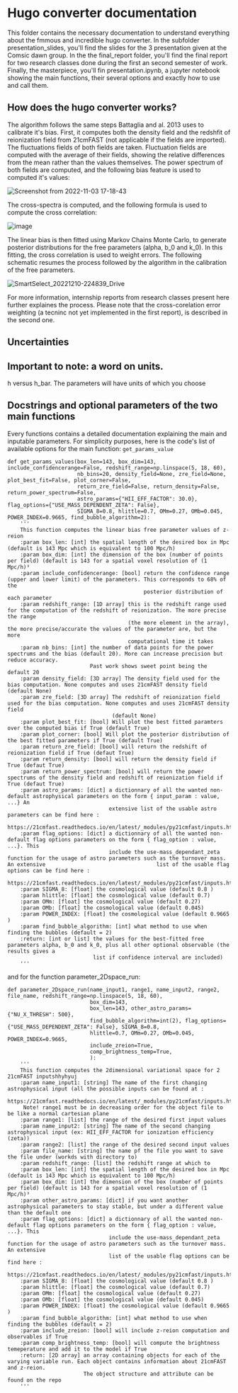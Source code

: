 # Hugo converter documentation

This folder contains the necessary documentation to understand everything about the fmmous and incredible hugo converter. In the subfolder presentation_slides, you'll find the slides for the 3 presentation given at the Comsic dawn group. In the the final_report folder, you'll find the final report for two research classes done during the first an second semester of work. Finally, the masterpiece,  you'll fin presentation.ipynb, a jupyter notebook showing the main functions, their several options and exactly how to use and call them.

## How does the hugo converter works?

The algorithm follows the same steps Battaglia and al. 2013 uses to calibrate it's bias. First, it computes both the density field and the redshfit of reionization field from 21cmFAST (not applicable if the fields are imported). The fluctuations fields of both fields are taken. Fluctuation fields
are computed with the average of their fields, showing the relative differences from the mean rather than the values themselves. The power spectrum of both fields are computed, and the following bias feature is used to computed it's values: 

![Screenshot from 2022-11-03 17-18-43](https://user-images.githubusercontent.com/59851566/200437285-aeebf956-d8b0-4bbd-878b-b4dec202b9fa.png)

The cross-spectra is computed, and the following formula is used to compute the cross correlation:

![image](https://user-images.githubusercontent.com/59851566/206955949-a1c3418a-cb34-462f-8c36-271a60c13974.png)

The linear bias is then fitted using Markov Chains Monte Carlo, to generate posterior distributions for the free parameters (alpha, b_0 and k_0). In this fitting, the cross correlation is used to weight errors. The following schematic resumes the process followed by the algorithm in the calibration of the free parameters.

![SmartSelect_20221210-224839_Drive](https://user-images.githubusercontent.com/59851566/206955486-29e7a7c1-50df-479e-986f-f1784c612248.jpg)

For more information, internship reports from research classes present here further explaines the process. Please note that the cross-corelation error weighting (a tecninc not yet implemented in the first report), is described in the second one. 

## Uncertainties


## Important to note: a word on units. 

h versus h_bar. The parameters will have units of which you choose

## Docstrings and optional parameters of the two main functions

Every functions contains a detailed documentation explaining the main and inputable parameters. For simplicity purposes, here is the code's list of available options for the main function: `get_params_value`

```{python}
def get_params_values(box_len=143, box_dim=143, include_confidencerange=False, redshift_range=np.linspace(5, 18, 60),
                      nb_bins=20, density_field=None, zre_field=None, plot_best_fit=False, plot_corner=False,
                      return_zre_field=False, return_density=False, return_power_spectrum=False,
                      astro_params={"HII_EFF_FACTOR": 30.0}, flag_options={"USE_MASS_DEPENDENT_ZETA": False},
                      SIGMA_8=0.8, hlittle=0.7, OMm=0.27, OMb=0.045, POWER_INDEX=0.9665, find_bubble_algorithm=2):
    '''
    This function computes the linear bias free parameter values of z-reion
    :param box_len: [int] the spatial length of the desired box in Mpc (default is 143 Mpc which is equivalent to 100 Mpc/h)
    :param box_dim: [int] the dimension of the box (number of points per field) (default is 143 for a spatial voxel resolution of (1 Mpc/h)³
    :param include_confidencerange: [bool] return the confidence range (upper and lower limit) of the parameters. This corresponds to 68% of the       
                                           posterior distribution of each parameter
    :param redshift_range: [1D array] this is the redshift range used for the computation of the redshift of reionization. The more precise the range 
                                      (the more element in the array), the more precise/accurate the values of the parameter are, but the more 
                                      computational time it takes
    :param nb_bins: [int] the number of data points for the power spectrums and the bias (default 20). More can increase precision but reduce accuracy. 
                          Past work shows sweet point being the default 20
    :param density_field: [3D array] The density field used for the bias computation. None computes and uses 21cmFAST density field (default None)
    :param zre_field: [3D array] The redshift of reionization field used for the bias computation. None computes and uses 21cmFAST density field 
                                 (default None)
    :param plot_best_fit: [bool] Will plot the best fitted paramters over the computed bias if True (default True)
    :param plot_corner: [bool] Will plot the posterior distribution of the best fitted parameters if True (default True)
    :param return_zre_field: [bool] will return the redshift of reionization field if True (defaut True)
    :param return_density: [bool] will return the density field if True (defaut True)
    :param return_power_spectrum: [bool] will return the power spectrums of the density field and redshift of reionization field if True (defaut True)
    :param astro_params: [dict] a dictionnary of all the wanted non-default astrophysical parameters on the form { input_param : value, ...} An 
                                extensive list of the usable astro parameters can be find here :      
                                https://21cmfast.readthedocs.io/en/latest/_modules/py21cmfast/inputs.html
    :param flag_options: [dict] a dictionnary of all the wanted non-default flag options parameters on the form { flag_option : value, ...}. This 
                                include the use-mass_dependant_zeta function for the usage of astro parameters such as the turnover mass. An extensive                                   list of the usable flag options can be find here :           
                                https://21cmfast.readthedocs.io/en/latest/_modules/py21cmfast/inputs.html
    :param SIGMA_8: [float] the cosmological value (default 0.8 )
    :param hlittle: [float] the cosmological value (default 0.7)
    :param OMm: [float] the cosmological value (default 0.27)
    :param OMb: [float] the cosmological value (default 0.045)
    :param POWER_INDEX: [float] the cosmological value (default 0.9665 )
    :param find_bubble_algorithm: [int] what method to use when finding the bubbles (default = 2)
    :return: [int or list] the values for the best-fitted free parameters alpha, b_0 and k_0, plus all other optional observable (the results gives a 
                           list if confidence interval are included)
    '''
```

and for the function parameter_2Dspace_run:

```{python}
def parameter_2Dspace_run(name_input1, range1, name_input2, range2, file_name, redshift_range=np.linspace(5, 18, 60),
                          box_dim=143,
                          box_len=143, other_astro_params={"NU_X_THRESH": 500},
                          find_bubble_algorithm=int(2), flag_options={"USE_MASS_DEPENDENT_ZETA": False}, SIGMA_8=0.8,
                          hlittle=0.7, OMm=0.27, OMb=0.045, POWER_INDEX=0.9665,
                          include_zreion=True,
                          comp_brightness_temp=True,
                          ):
    '''
    This function computes the 2dimensional variational space for 2 21cmFAST inputshhyhyuj
    :param name_input1: [string] The name of the first changing astrophysical input (all the possible inputs can be found at : 
                                  https://21cmfast.readthedocs.io/en/latest/_modules/py21cmfast/inputs.html)
     Note! range1 must be in decreasing order for the object file to be like a normal cartesian plane
    :param range1: [list] the range of the desired first input values
    :param name_input2: [string] The name of the second changing astrophysical input (ex: HII_EFF_FACTOR for ionization efficiency (zeta))
    :param range2: [list] the range of the desired second input values
    :param file_name: [string] the name pf the file you want to save the file under (workds with directory to)
    :param redshift_range: [list] the redshift range at which to
    :param box_len: [int] the spatial length of the desired box in Mpc (default is 143 Mpc which is equivalent to 100 Mpc/h)
    :param box_dim: [int] the dimension of the box (number of points per field) (default is 143 for a spatial voxel resolution of (1 Mpc/h)³
    :param other_astro_params: [dict] if you want another astrophysical parameters to stay stable, but under a different value than the default one
    :param flag_options: [dict] a dictionnary of all the wanted non-default flag options parameters on the form { flag_option : value, ...}. This 
                                include the use-mass_dependant_zeta function for the usage of astro parameters such as the turnover mass. An extensive 
                                list of the usable flag options can be find here : 
                                https://21cmfast.readthedocs.io/en/latest/_modules/py21cmfast/inputs.html
    :param SIGMA_8: [float] the cosmological value (default 0.8 )
    :param hlittle: [float] the cosmological value (default 0.7)
    :param OMm: [float] the cosmological value (default 0.27)
    :param OMb: [float] the cosmological value (default 0.045)
    :param POWER_INDEX: [float] the cosmological value (default 0.9665 )
    :param find_bubble_algorithm: [int] what method to use when finding the bubbles (default = 2)
    :param include_zreion: [bool] will include z-reion computation and observables if True
    :param comp_brightness_temp: [bool] will compute the brightness temeperature and add it to the model if True
    :return: [2D array] an array containing objects for each of the varying variable run. Each object contains information about 21cmFAST and z-reion. 
                        The object structure and attribute can be found on the repo
    '''
```

